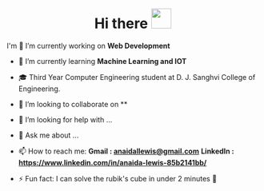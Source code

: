 <h1 align="center"> Hi there <img src = "https://raw.githubusercontent.com/NoobMahbub/NoobMahbub/main/Wave.gif" style = "width: 40px; height:40px"> </h1>

I'm 
 🔭 I’m currently working on **Web Development**
- 🌱 I’m currently learning **Machine Learning and IOT**
- 🎓 Third Year Computer Engineering student at D. J. Sanghvi College of Engineering.
- 👯 I’m looking to collaborate on **
- 🤔 I’m looking for help with ...
- 💬 Ask me about ...

- 📫 How to reach me: 
  **Gmail : anaidallewis@gmail.com**
  **LinkedIn : https://www.linkedin.com/in/anaida-lewis-85b2141bb/**

- ⚡ Fun fact: I can solve the rubik's cube in under 2 minutes 🥳
